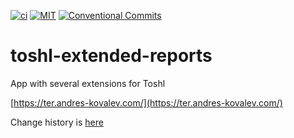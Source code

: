 [![ci](https://img.shields.io/circleci/build/github/andres-kovalev/toshl-extended-reports.svg?logo=circleci&style=flat-square)](https://circleci.com/gh/andres-kovalev/toshl-extended-reports)
[![MIT](https://img.shields.io/github/license/andres-kovalev/toshl-extended-reports?color=007ec6&logo=data:image/png;base64,iVBORw0KGgoAAAANSUhEUgAAAA4AAAAOCAYAAAAfSC3RAAAA5ElEQVR4AY3SJWyDcRQE8G+MsnIg63XNmMm2ZuB9xjyv5tWYfAZ2TD6tGW9qzHCX3H9bX4rJz7y7K3t8NK20OT7ogHnYl3ndfK5nRwFYgxf4Nl6UBVzfjcoholIiEXbdsBS2TCERdks5HIaPVIfqDnN4HCO8gUm5iZEfc/gYI+gBT3pi5I8M3szxE0LgSYg303ljcGqOtAHFshEjP+VwOkbwCvXyGiOf5rASrkwQhhIJm4zdKg4zYBDe/z8j72Te0bu6GRxSIUzAHXxBF3jSpdudOoX2/5oDQVgEP3ji1y3Ijhv9ABp7euvVsybrAAAAAElFTkSuQmCC&style=flat-square)](https://github.com/andres-kovalev/toshl-extended-reports/blob/master/LICENSE)
[![Conventional Commits](https://img.shields.io/badge/Conventional%20Commits-1.0.0-yellow?style=flat-square)](https://conventionalcommits.org)

# toshl-extended-reports

App with several extensions for Toshl

[https://ter.andres-kovalev.com/](https://ter.andres-kovalev.com/)

Change history is [here](./CHANGELOG.md)
